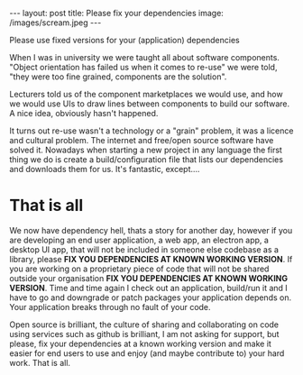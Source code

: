 ​---
layout: post
title: Please fix your dependencies
image: /images/scream.jpeg
​---

Please use fixed versions for your (application) dependencies

When I was in university we were taught all about software components. "Object orientation has failed us when it comes to re-use" we were told, "they were too fine grained, components are the solution".

Lecturers told us of the component marketplaces we would use, and how we would use UIs to draw lines between components to build our software. A nice idea, obviously hasn't happened.

It turns out re-use wasn't a technology or a "grain" problem, it was a licence and cultural problem. The internet and free/open source software have solved it. Nowadays when starting a new project in any language the first thing we do is create a build/configuration file that lists our dependencies and downloads them for us. It's fantastic, except....



# That is all

We now have dependency hell, thats a story for another day, however if you are developing an end user application, a web app, an electron app, a desktop UI app, that will not be included in someone else codebase as a library, please **FIX YOU DEPENDENCIES AT KNOWN WORKING VERSION**. If you are working on a proprietary piece of code that will not be shared outside your organisation **FIX YOU DEPENDENCIES AT KNOWN WORKING VERSION**. Time and time again I check out an application, build/run it and I have to go and downgrade or patch packages your application depends on. Your application breaks through no fault of your code.

Open source is brilliant, the culture of sharing and collaborating on code using services such as github is brilliant, I am not asking for support, but please, fix your dependencies at a known working version and make it easier for end users to use and enjoy (and maybe contribute to) your hard work. That is all.

